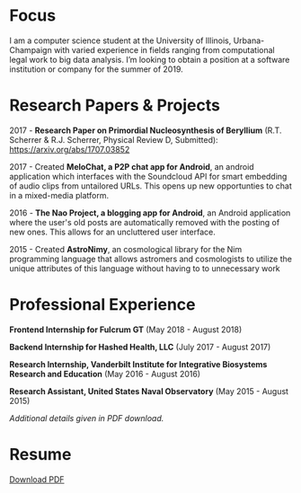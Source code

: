 # [](#header-1)Focus
I am a computer science student at the University of Illinois, Urbana-Champaign with varied experience in fields ranging from computational legal work to big data analysis. I’m looking to obtain a position at a software institution or company for the summer of 2019.

# [](#header-1)Research Papers & Projects
2017 - __Research Paper  on Primordial Nucleosynthesis of Beryllium__ (R.T. Scherrer & R.J. Scherrer, Physical Review D, Submitted): https://arxiv.org/abs/1707.03852

2017 - Created __MeloChat, a P2P chat app for Android__, an android application which interfaces with the Soundcloud API for smart embedding of audio clips from untailored URLs. This opens up new opportunties to chat in a mixed-media platform.

2016 - __The Nao Project, a blogging app for Android__, an Android application where the user's old posts are automatically removed with the posting of new ones. This allows for an uncluttered user interface.

2015 - Created __AstroNimy__, an cosmological library for the Nim programming language that allows astromers and cosmologists to utilize the unique attributes of this language without having to to unnecessary work


# [](#header-1)Professional Experience

__Frontend Internship for Fulcrum GT__ (May 2018 - August 2018)

__Backend Internship for Hashed Health, LLC__ (July 2017 - August 2017)

__Research Internship, Vanderbilt Institute for Integrative Biosystems Research and Education__ (May 2016 - August 2016)

__Research Assistant, United States Naval Observatory__ (May 2015 - August 2015)

*Additional details given in PDF download.*


# [](#header-1)Resume
<a href="Richard Scherrer Resume 2019.pdf">Download PDF</a>

